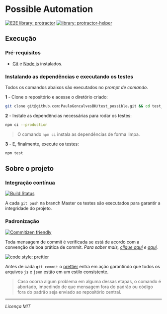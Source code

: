 # Possible Automation
[![E2E library: protractor](https://img.shields.io/badge/e2e%20library-protractor-blue)](https://www.npmjs.com/package/protractor)
[![library: protractor-helper](https://img.shields.io/badge/library-protractor--helper-blue.svg)](https://www.npmjs.com/package/protractor-helper)

## Execução

### Pré-requisitos

- [Git](https://git-scm.com/download/) e [Node.js](https://nodejs.org/en/download/) instalados.

### Instalando as dependências e executando os testes

Todos os comandos abaixos são executados no _prompt de comando_.

**1** - Clone o repositório e acesse o diretório criado:

```sh
git clone git@github.com:PauloGoncalvesBH/test_possible.git && cd test_possible
```

**2** - Instale as dependências necessárias para rodar os testes:

```sh
npm ci --production
```
> O comando `npm ci` instala as dependências de forma limpa.

**3** - E, finalmente, execute os testes:

```sh
npm test
```

## Sobre o projeto

### Integração contínua

[![Build Status](https://img.shields.io/endpoint.svg?url=https%3A%2F%2Factions-badge.atrox.dev%2FPauloGoncalvesBH%2Ftest_possible%2Fbadge%3Fref%3Dmaster%26token%3D23bb4674665a2440888157866835ac7bb2341112&style=flat)](https://actions-badge.atrox.dev/PauloGoncalvesBH/test_possible/goto?ref=master&token=23bb4674665a2440888157866835ac7bb2341112)

A cada `git push` na branch Master os testes são executados para garantir a integridade do projeto.

### Padronização

[![Commitizen friendly](https://img.shields.io/badge/commitizen-friendly-brightgreen.svg)](http://commitizen.github.io/cz-cli/)

Toda mensagem de commit é verificada se está de acordo com a convenção de boa prática de commit. _Para saber mais, [clique aqui](https://github.com/conventional-changelog/commitlint#what-is-commitlint) e [aqui](https://commitlint.js.org/#/concepts-commit-conventions)._

[![code style: prettier](https://img.shields.io/badge/code_style-prettier-ff69b4.svg)](https://github.com/prettier/prettier)

Antes de cada `git commit` o [prettier](https://github.com/prettier/prettier) entra em ação garantindo que todos os arquivos `js` e `json` estão em um estilo consistente.

> Caso ocorra algum problema em alguma dessas etapas, o comando é abortado, impedindo de que mensagem fora do padrão ou código fora do padrão seja enviado ao repositório central.

---

_Licença MIT_